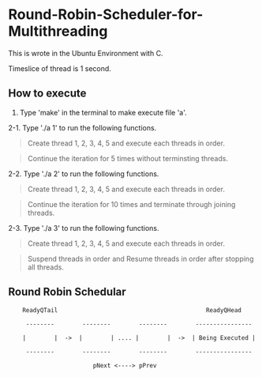 # Round-Robin-Scheduler-for-Multithreading

This is wrote in the Ubuntu Environment with C.

Timeslice of thread is 1 second.


## How to execute

1. Type 'make' in the terminal to make execute file 'a'.

2-1. Type './a 1' to run the following functions.

> Create thread 1, 2, 3, 4, 5 and execute each threads in order.

> Continue the iteration for 5 times without terminsting threads.



2-2. Type './a 2' to run the following functions.

> Create thread 1, 2, 3, 4, 5 and execute each threads in order.

> Continue the iteration for 10 times and terminate through joining threads.



2-3. Type './a 3' to run the following functions.

> Create thread 1, 2, 3, 4, 5 and execute each threads in order.

> Suspend threads in order and Resume threads in order after stopping all threads.

  

## Round Robin Schedular

        ReadyQTail                                          ReadyQHead
        
         --------        --------        --------        ----------------
         
        |        |  ->  |        | .... |        |  ->  | Being Executed |
        
         --------        --------        --------        ----------------
         
                            pNext <----> pPrev
                            

